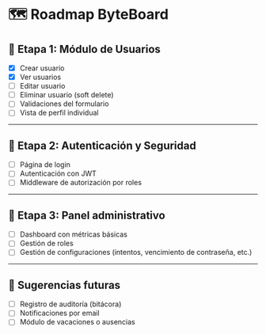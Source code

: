 # 🗺️ Roadmap ByteBoard

## 🔹 Etapa 1: Módulo de Usuarios

- [x] Crear usuario
- [x] Ver usuarios
- [ ] Editar usuario
- [ ] Eliminar usuario (soft delete)
- [ ] Validaciones del formulario
- [ ] Vista de perfil individual

---

## 🔹 Etapa 2: Autenticación y Seguridad

- [ ] Página de login
- [ ] Autenticación con JWT
- [ ] Middleware de autorización por roles

---

## 🔹 Etapa 3: Panel administrativo

- [ ] Dashboard con métricas básicas
- [ ] Gestión de roles
- [ ] Gestión de configuraciones (intentos, vencimiento de contraseña, etc.)

---

## 🧠 Sugerencias futuras

- [ ] Registro de auditoría (bitácora)
- [ ] Notificaciones por email
- [ ] Módulo de vacaciones o ausencias